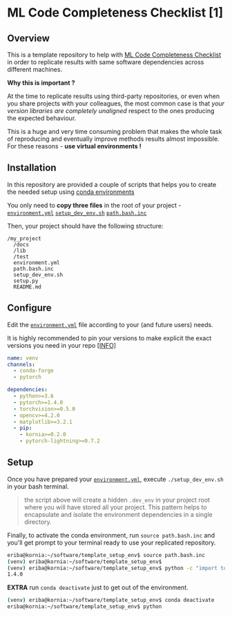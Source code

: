 # ML Code Completeness Checklist [1]

## Overview

This is a template repository to help with [ML Code Completeness Checklist](https://medium.com/paperswithcode/ml-code-completeness-checklist-e9127b168501) in order to replicate results with same software dependencies across different machines.

**Why this is important ?**

At the time to replicate results using third-party repositories, or even when you share projects with your colleagues, the most common case is that *your version libraries are completely unaligned* respect to the ones producing the expected behaviour.

This is a huge and very time consuming problem that makes the whole task of reproducing and eventually improve methods results almost impossible. For these reasons - **use virtual environments !**

## Installation

In this repository are provided a couple of scripts that helps you to create the needed setup using [conda environments](https://docs.conda.io/projects/conda/en/latest/user-guide/concepts/environments.html)

You only need to **copy three files** in the root of your project - [`environment.yml`](https://github.com/edgarriba/template_setup_env/blob/master/environment.yml) [`setup_dev_env.sh`](https://github.com/edgarriba/template_setup_env/blob/master/setup_dev_env.sh)  [`path.bash.inc`](https://github.com/edgarriba/template_setup_env/blob/master/path.bash.inc)

Then, your project should have the following structure:
```
/my_project
  /docs
  /lib
  /test
  environment.yml
  path.bash.inc
  setup_dev_env.sh
  setup.py
  README.md
```

## Configure

Edit the [`environment.yml`](https://github.com/edgarriba/template_setup_env/blob/master/environment.yml) file according to your (and future users) needs.

It is highly recommended to pin your versions to make explicit the exact versions you need in your repo [[INFO]](https://before-you-ship.18f.gov/infrastructure/pinning-dependencies/)

```yaml
name: venv
channels:
  - conda-forge
  - pytorch

dependencies:
  - python>=3.6
  - pytorch>=1.4.0
  - torchvision>=0.5.0
  - opencv>=4.2.0
  - matplotlib>=3.2.1
  - pip:
    - kornia>=0.2.0
    - pytorch-lightning>=0.7.2
```

## Setup

Once you have prepared your [`environment.yml`](https://github.com/edgarriba/template_setup_env/blob/master/environment.yml), execute `./setup_dev_env.sh` in your bash terminal.

> the script above will create a hidden `.dev_env` in your project root where you will have stored all your project. This pattern helps to encapsulate and isolate the environment dependencies in a single directory.

Finally, to activate the conda environment, run `source path.bash.inc` and you'll get prompt to your terminal ready to use your replicated repository.
```bash
eriba@kornia:~/software/template_setup_env$ source path.bash.inc
(venv) eriba@kornia:~/software/template_setup_env$
(venv) eriba@kornia:~/software/template_setup_env$ python -c "import torch; print(torch.__version__)"                                                                                                       
1.4.0
```

**EXTRA** run `conda deactivate` just to get out of the environment.
```bash
(venv) eriba@kornia:~/software/template_setup_env$ conda deactivate
eriba@kornia:~/software/template_setup_env$ python
```
